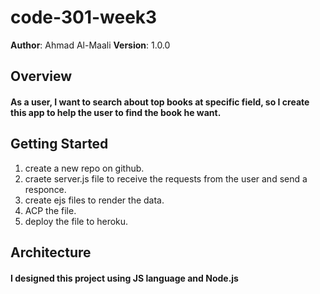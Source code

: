 # code-301-week3

**Author**: Ahmad Al-Maali
**Version**: 1.0.0 

## Overview
#### As a user, I want to search about top books at specific field, so I create this app to help the user to find the book he want.

## Getting Started
1. create a new repo on github.
2. craete server.js file to receive the requests from the user and send a responce.
3. create ejs files to render the data.
4. ACP the file.
5. deploy the file to heroku.

## Architecture
#### I designed this project using JS language and Node.js
